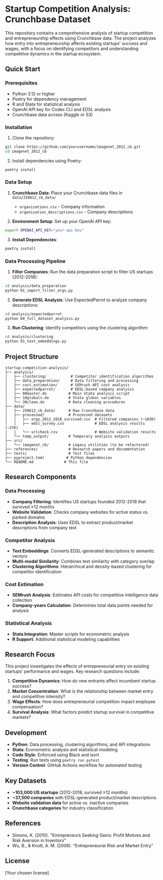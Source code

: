 # Startup Competition Analysis: Crunchbase Dataset

This repository contains a comprehensive analysis of startup competition and entrepreneurship effects using Crunchbase data. The project analyzes how entry into entrepreneurship affects existing startups' success and wages, with a focus on identifying competitors and understanding competitive dynamics in the startup ecosystem.

## Quick Start

### Prerequisites

- Python 3.12 or higher
- Poetry for dependency management
- R and Stata for statistical analysis
- OpenAI API key for Codex CLI and EDSL analysis
- Crunchbase data access (Kaggle or S3)

### Installation

1. Clone the repository:
```bash
git clone https://github.com/yourusername/imagenet_2012_cb.git
cd imagenet_2012_cb
```

2. Install dependencies using Poetry:
```bash
poetry install
```

### Data Setup

1. **Crunchbase Data**: Place your Crunchbase data files in `data/250612_cb_data/`
   - `organizations.csv` - Company information
   - `organization_descriptions.csv` - Company descriptions

2. **Environment Setup**: Set up your OpenAI API key:
```bash
export OPENAI_API_KEY="your-api-key"
```

3. **Install Dependencies**:
```bash
poetry install
```

### Data Processing Pipeline

1. **Filter Companies**: Run the data preparation script to filter US startups (2012-2018):
```bash
cd analysis/data_preparation
python 01_import_filter_orgs.py
```

2. **Generate EDSL Analysis**: Use ExpectedParrot to analyze company descriptions:
```bash
cd analysis/expectedparrot
python 04_full_dataset_analysis.py
```

3. **Run Clustering**: Identify competitors using the clustering algorithm:
```bash
cd analysis/clustering
python 01_text_embeddings.py
```

## Project Structure

```
startup-competition-analysis/
├── analysis/
│   ├── clustering/           # Competitor identification algorithms
│   ├── data_preparation/     # Data filtering and processing
│   ├── cost_estimation/      # SEMrush API cost analysis
│   ├── expectedparrot/       # EDSL-based company analysis
│   ├── 00master.do          # Main Stata analysis script
│   ├── 10globals.do         # Stata global variables
│   └── 30clean.do           # Data cleaning procedures
├── data/
│   ├── 250612_cb_data/      # Raw Crunchbase data
│   ├── processed/           # Processed datasets
│   │   ├── orgs_2012_2018_survived.csv  # Filtered companies (~103K)
│   │   ├── edsl_survey.csv              # EDSL analysis results (~37K)
│   │   └── urlcheck.csv                 # Website validation results
│   └── temp_output/         # Temporary analysis outputs
├── src/
│   └── imagenet_cb/         # Legacy utilities (to be refactored)
├── references/              # Research papers and documentation
├── tests/                   # Test files
├── pyproject.toml          # Python dependencies
└── README.md              # This file
```

## Research Components

### Data Processing
- **Company Filtering**: Identifies US startups founded 2012-2018 that survived ≥12 months
- **Website Validation**: Checks company websites for active status vs. parked domains
- **Description Analysis**: Uses EDSL to extract product/market descriptions from company text

### Competitor Analysis
- **Text Embeddings**: Converts EDSL-generated descriptions to semantic vectors
- **Multi-modal Similarity**: Combines text similarity with category overlap
- **Clustering Algorithms**: Hierarchical and density-based clustering for competitor identification

### Cost Estimation
- **SEMrush Analysis**: Estimates API costs for competitive intelligence data collection
- **Company-years Calculation**: Determines total data points needed for analysis

### Statistical Analysis
- **Stata Integration**: Master scripts for econometric analysis
- **R Support**: Additional statistical modeling capabilities

## Research Focus

This project investigates the effects of entrepreneurial entry on existing startups' performance and wages. Key research questions include:

1. **Competitive Dynamics**: How do new entrants affect incumbent startup success?
2. **Market Concentration**: What is the relationship between market entry and competitive intensity?
3. **Wage Effects**: How does entrepreneurial competition impact employee compensation?
4. **Survival Analysis**: What factors predict startup survival in competitive markets?

## Development

- **Python**: Data processing, clustering algorithms, and API integrations
- **Stata**: Econometric analysis and statistical modeling
- **Code Style**: Enforced using Black and isort
- **Testing**: Run tests using `poetry run pytest`
- **Version Control**: GitHub Actions workflow for automated testing

## Key Datasets

- **~103,000 US startups** (2012-2018, survived ≥12 months)
- **~37,500 companies** with EDSL-generated product/market descriptions
- **Website validation data** for active vs. inactive companies
- **Crunchbase categories** for industry classification

## References

- Simons, K. (2010). "Entrepreneurs Seeking Gains: Profit Motives and Risk Aversion in Inventors"
- Wu, B., & Knott, A. M. (2006). "Entrepreneurial Risk and Market Entry"

## License

[Your chosen license] 
